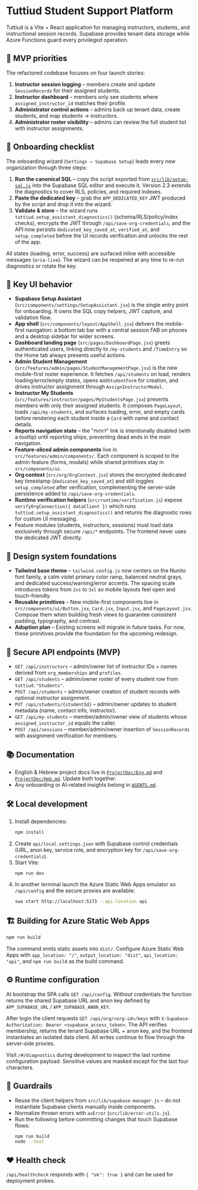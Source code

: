 # Tuttiud Student Support Platform

Tuttiud is a Vite + React application for managing instructors, students, and instructional session records. Supabase provides tenant data storage while Azure Functions guard every privileged operation.

## 🚀 MVP priorities

The refactored codebase focuses on four launch stories:

1. **Instructor session logging** – members create and update `SessionRecords` for their assigned students.
2. **Instructor dashboard** – members only see students where `assigned_instructor_id` matches their profile.
3. **Administrator control actions** – admins back up tenant data, create students, and map students → instructors.
4. **Administrator roster visibility** – admins can review the full student list with instructor assignments.

## 🧭 Onboarding checklist

The onboarding wizard (`Settings → Supabase Setup`) leads every new organization through three steps:

1. **Run the canonical SQL** – copy the script exported from [`src/lib/setup-sql.js`](src/lib/setup-sql.js) into the Supabase SQL editor and execute it. Version 2.3 extends the diagnostics to cover RLS, policies, and required indexes.
2. **Paste the dedicated key** – grab the `APP_DEDICATED_KEY` JWT produced by the script and drop it into the wizard.
3. **Validate & store** – the wizard runs `tuttiud.setup_assistant_diagnostics()` (schema/RLS/policy/index checks), encrypts the JWT through `/api/save-org-credentials`, and the API now persists `dedicated_key_saved_at`, `verified_at`, and `setup_completed` before the UI records verification and unlocks the rest of the app.

All states (loading, error, success) are surfaced inline with accessible messages (`aria-live`). The wizard can be reopened at any time to re-run diagnostics or rotate the key.

## 🔑 Key UI behavior

- **Supabase Setup Assistant** (`src/components/settings/SetupAssistant.jsx`) is the single entry point for onboarding. It owns the SQL copy helpers, JWT capture, and validation flow.
- **App shell** (`src/components/layout/AppShell.jsx`) delivers the mobile-first navigation: a bottom tab bar with a central session FAB on phones and a desktop sidebar for wider screens.
- **Dashboard landing page** (`src/pages/DashboardPage.jsx`) greets authenticated users, linking directly to `/my-students` and `/TimeEntry` so the Home tab always presents useful actions.
- **Admin Student Management** (`src/features/admin/pages/StudentManagementPage.jsx`) is the new mobile-first roster experience. It fetches `/api/students` on load, renders loading/error/empty states, opens `AddStudentForm` for creation, and drives instructor assignment through `AssignInstructorModal`.
- **Instructor My Students** (`src/features/instructor/pages/MyStudentsPage.jsx`) presents members with only their assigned students. It composes `PageLayout`, loads `/api/my-students`, and surfaces loading, error, and empty cards before rendering each student inside a `Card` with name and contact details.
- **Reports navigation state** – the "דוחות" link is intentionally disabled (with a tooltip) until reporting ships, preventing dead ends in the main navigation.
- **Feature-sliced admin components** live in `src/features/admin/components/`. Each component is scoped to the admin feature (forms, modals) while shared primitives stay in `src/components/ui`.
- **Org context** (`src/org/OrgContext.jsx`) stores the encrypted dedicated key timestamp (`dedicated_key_saved_at`) and still toggles `setup_completed` after verification, complementing the server-side persistence added to `/api/save-org-credentials`.
- **Runtime verification helpers** (`src/runtime/verification.js`) expose `verifyOrgConnection({ dataClient })` which runs `tuttiud.setup_assistant_diagnostics()` and returns the diagnostic rows for custom UI messaging.
- Feature modules (students, instructors, sessions) must load data exclusively through secure `/api/*` endpoints. The frontend never uses the dedicated JWT directly.

## 🎨 Design system foundations

- **Tailwind base theme** – `tailwind.config.js` now centers on the Nunito font family, a calm violet primary color ramp, balanced neutral grays, and dedicated success/warning/error accents. The spacing scale introduces tokens from `2xs` to `3xl` so mobile layouts feel open and touch-friendly.
- **Reusable primitives** – New mobile-first components live in `src/components/ui/Button.jsx`, `Card.jsx`, `Input.jsx`, and `PageLayout.jsx`. Compose them when building fresh views to guarantee consistent padding, typography, and contrast.
- **Adoption plan** – Existing screens will migrate in future tasks. For now, these primitives provide the foundation for the upcoming redesign.

## 🔐 Secure API endpoints (MVP)

- `GET /api/instructors` – admin/owner list of instructor IDs + names derived from `org_memberships` and `profiles`.
- `GET /api/students` – admin/owner roster of every student row from `tuttiud."Students"`.
- `POST /api/students` – admin/owner creation of student records with optional instructor assignment.
- `PUT /api/students/{studentId}` – admin/owner updates to student metadata (name, contact info, instructor).
- `GET /api/my-students` – member/admin/owner view of students whose `assigned_instructor_id` equals the caller.
- `POST /api/sessions` – member/admin/owner insertion of `SessionRecords` with assignment verification for members.

## 📚 Documentation

- English & Hebrew project docs live in [`ProjectDoc/Eng.md`](ProjectDoc/Eng.md) and [`ProjectDoc/Heb.md`](ProjectDoc/Heb.md). Update both together.
- Any onboarding or AI-related insights belong in [`AGENTS.md`](AGENTS.md).

## 🛠 Local development

1. Install dependencies:
   ```bash
   npm install
   ```
2. Create `api/local.settings.json` with Supabase control credentials (URL, anon key, service role, and encryption key for `/api/save-org-credentials`).
3. Start Vite:
   ```bash
   npm run dev
   ```
4. In another terminal launch the Azure Static Web Apps emulator so `/api/config` and the secure proxies are available:
   ```bash
   swa start http://localhost:5173 --api-location api
   ```

## 🏗 Building for Azure Static Web Apps

```bash
npm run build
```

The command emits static assets into `dist/`. Configure Azure Static Web Apps with `app_location: "/"`, `output_location: "dist"`, `api_location: "api"`, and `npm run build` as the build command.

## ⚙️ Runtime configuration

At bootstrap the SPA calls `GET /api/config`. Without credentials the function returns the shared Supabase URL and anon key defined by `APP_SUPABASE_URL` / `APP_SUPABASE_ANON_KEY`.

After login the client requests `GET /api/org/<org-id>/keys` with `X-Supabase-Authorization: Bearer <supabase_access_token>`. The API verifies membership, returns the tenant Supabase URL + anon key, and the frontend instantiates an isolated data client. All writes continue to flow through the server-side proxies.

Visit `/#/diagnostics` during development to inspect the last runtime configuration payload. Sensitive values are masked except for the last four characters.

## 🧪 Guardrails

- Reuse the client helpers from `src/lib/supabase-manager.js` – do not instantiate Supabase clients manually inside components.
- Normalize thrown errors with `asError` (`src/lib/error-utils.js`).
- Run the following before committing changes that touch Supabase flows:
  ```bash
  npm run build
  node --test
  ```

## ❤️ Health check

`/api/healthcheck` responds with `{ "ok": true }` and can be used for deployment probes.
